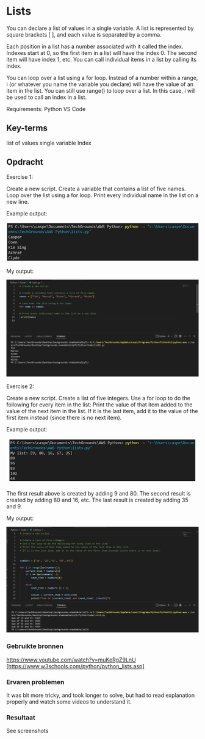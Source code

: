 # Lists

You can declare a list of values in a single variable. A list is represented by square brackets  [ ], and each value is separated by a comma.

Each position in a list has a number associated with it called the index. Indexes start at 0, so the first item in a list will have the index 0. The second item will have index 1, etc. You can call individual items in a list by calling its index.

You can loop over a list using a for loop. Instead of a number within a range, i (or whatever you name the variable you declare) will have the value of an item in the list. You can still use range() to loop over a list. In this case, i will be used to call an index in a list.

Requirements:
Python
VS Code

## Key-terms

list of values
single variable
Index


## Opdracht

Exercise 1:

Create a new script.
Create a variable that contains a list of five names.
Loop over the list using a for loop. Print every individual name in the list on a new line.

Example output:

![Alt text](<../../00_includes/Python/Lists/Example list1.jpg>)

My output:

![Alt text](<../../00_includes/Python/Lists/Result List1.jpg>)

Exercise 2:

Create a new script.
Create a list of five integers.
Use a for loop to do the following for every item in the list:
Print the value of that item added to the value of the next item in the list. If it is the last item, add it to the value of the first item instead (since there is no next item).

Example output:

![Alt text](<../../00_includes/Python/Lists/Example list2.jpg>)

The first result above is created by adding 9 and 80. The second result is created by adding 80 and 16, etc. The last result is created by adding 35 and 9.

My output:

![Alt text](<../../00_includes/Python/Lists/Result List2.jpg>)

### Gebruikte bronnen

https://www.youtube.com/watch?v=muKeRgZ9LnU
[https://www.w3schools.com/python/python_lists.asp]


### Ervaren problemen

It was bit more tricky, and took longer to solve, but had to read explanation properly and watch some videos to understand it.

### Resultaat

See screenshots